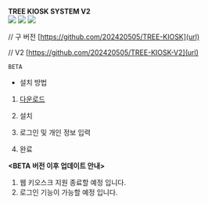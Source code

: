 **TREE KIOSK SYSTEM V2**
<br>
<img src="https://img.shields.io/badge/html5-E34F26?style=for-the-badge&logo=html5&logoColor=white">
<img src="https://img.shields.io/badge/javascript-F7DF1E?style=for-the-badge&logo=javascript&logoColor=white">
<img src="https://img.shields.io/badge/css-1572B6?style=for-the-badge&logo=css&logoColor=white">

// 구 버전
[https://github.com/202420505/TREE-KIOSK](url)

// V2
[https://github.com/202420505/TREE-KIOSK-V2](url)

`BETA`
 

- 설치 방법

1. [다운로드](https://github.com/202420505/TREE-KIOSK-V2/releases/latest)

2. 설치

3. 로그인 및 개인 정보 입력

4. 완료



**<BETA 버전 이후 업데이트 안내>**

1. 웹 키오스크 지원 종료할 예정 입니다.
2. 로그인 기능이 가능할 예정 입니다.

